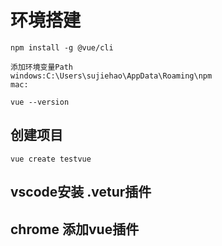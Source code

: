 # 环境搭建

```
npm install -g @vue/cli

添加环境变量Path
windows:C:\Users\sujiehao\AppData\Roaming\npm
mac:

vue --version
```


## 创建项目

```
vue create testvue
```

## vscode安装 .vetur插件
## chrome 添加vue插件